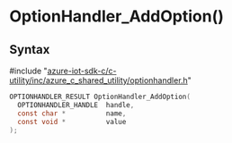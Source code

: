# OptionHandler_AddOption()

## Syntax

\#include "[azure-iot-sdk-c/c-utility/inc/azure_c_shared_utility/optionhandler.h](../iot-c-ref-optionhandler-h.md)"  
```C
OPTIONHANDLER_RESULT OptionHandler_AddOption(
  OPTIONHANDLER_HANDLE  handle,
  const char *          name,
  const void *          value
);
```

